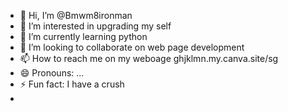 - 👋 Hi, I’m @Bmwm8ironman
- 👀 I’m interested in upgrading my self
- 🌱 I’m currently learning python
- 💞️ I’m looking to collaborate on web page development 
- 📫 How to reach me on my weboage ghjklmn.my.canva.site/sg
- 😄 Pronouns: ...
- ⚡ Fun fact: I have a crush
- 

<!---
Bmwm8ironman/Bmwm8ironman is a ✨ special ✨ repository because its `README.md` (this file) appears on your GitHub profile.
You can click the Preview link to take a look at your changes.
--->
